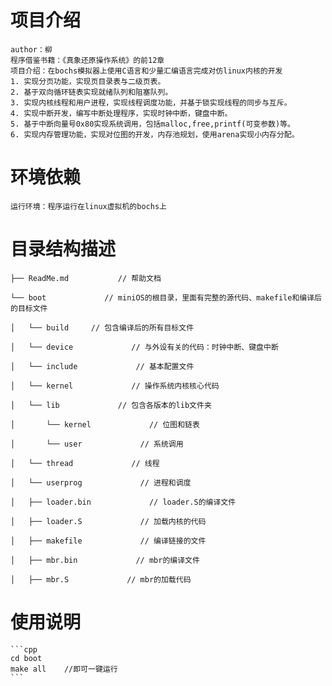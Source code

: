# 项目介绍
    author：柳
    程序借鉴书籍：《真象还原操作系统》的前12章
    项目介绍：在bochs模拟器上使用C语言和少量汇编语言完成对仿linux内核的开发
    1. 实现分页功能，实现页目录表与二级页表。
    2. 基于双向循环链表实现就绪队列和阻塞队列。
    3. 实现内核线程和用户进程，实现线程调度功能，并基于锁实现线程的同步与互斥。
    4. 实现中断开发，编写中断处理程序，实现时钟中断，键盘中断。
    5. 基于中断向量号0x80实现系统调用，包括malloc,free,printf(可变参数)等。
    6. 实现内存管理功能，实现对位图的开发，内存池规划，使用arena实现小内存分配。
 
# 环境依赖
    运行环境：程序运行在linux虚拟机的bochs上
 
# 目录结构描述
    ├── ReadMe.md           // 帮助文档
    
    └── boot             // miniOS的根目录，里面有完整的源代码、makefile和编译后的目标文件
    
    │   └── build     // 包含编译后的所有目标文件
    
    │   └── device             // 与外设有关的代码：时钟中断、键盘中断
  
    │   └── include             // 基本配置文件
    
    │   └── kernel             // 操作系统内核核心代码
    
    │   └── lib             // 包含各版本的lib文件夹
    
    │       └── kernel             // 位图和链表
            
    │       └── user             // 系统调用
    
    │   └── thread             // 线程
    
    │   └── userprog             // 进程和调度
    
    │   ├── loader.bin             // loader.S的编译文件
    
    │   ├── loader.S             // 加载内核的代码
    
    │   ├── makefile             // 编译链接的文件
    
    │   ├── mbr.bin             // mbr的编译文件
    
    │   ├── mbr.S             // mbr的加载代码

# 使用说明
    ```cpp
    cd boot
    make all    //即可一键运行
    ```
